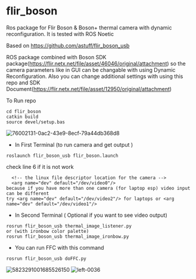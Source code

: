 # flir_boson

Ros package for Flir Boson &amp; Boson+ thermal camera with dynamic reconfiguration. It is tested with ROS Noetic


Based on https://github.com/astuff/flir_boson_usb

ROS package combined with Boson SDK package(https://flir.netx.net/file/asset/46046/original/attachment) so the camera parameters like in GUI can be changable with using Dynamic Reconfiguration.
Also you can change additional settings with using this repo and SDK Document(https://flir.netx.net/file/asset/12950/original/attachment)


To Run repo

```
cd flir_boson
catkin build
source devel/setup.bas
```
![76002131-0ac2-43e9-8ecf-79a44db368d8](https://github.com/user-attachments/assets/7f812c83-d3d6-4735-8b5e-70dca742a80e)
* In First Terminal (to run camera and get output )
```
roslaunch flir_boson_usb flir_boson.launch 
```
check line 6 if it is not work
```
  <!-- the linux file descriptor location for the camera -->
  <arg name="dev" default="/dev/video0"/>
because if you have more than one camera (for laptop esp) video input can be different 
try <arg name="dev" default="/dev/video2"/> for laptops or <arg name="dev" default="/dev/video1"/>
```

* In Second Terminal ( Optional if you want to see video output)
```
rosrun flir_boson_usb thermal_image_listener.py 
or (with ironbow color palette)
rosrun flir_boson_usb thermal_image_ironbow.py 
```

* You can run FFC with this command
```
rosrun flir_boson_usb doFFC.py 
```

![5823291001685526150](https://github.com/user-attachments/assets/3f96f0c2-acf3-4fcf-bc41-927cf51fc043)
![left-0036](https://github.com/user-attachments/assets/581fc966-151e-4809-8ea8-e9128283f97a)


